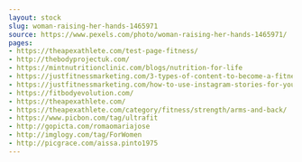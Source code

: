 ```yaml
---
layout: stock
slug: woman-raising-her-hands-1465971
source: https://www.pexels.com/photo/woman-raising-her-hands-1465971/
pages:
- https://theapexathlete.com/test-page-fitness/
- http://thebodyprojectuk.com/
- https://mintnutritionclinic.com/blogs/nutrition-for-life
- https://justfitnessmarketing.com/3-types-of-content-to-become-a-fitness-influencer/
- https://justfitnessmarketing.com/how-to-use-instagram-stories-for-your-gym-lets-grow-your-gym-on-instagram/
- https://fitbodyevolution.com/
- https://theapexathlete.com/
- https://theapexathlete.com/category/fitness/strength/arms-and-back/
- https://www.picbon.com/tag/ultrafit
- http://gopicta.com/romaomariajose
- http://imglogy.com/tag/ForWomen
- http://picgrace.com/aissa.pinto1975
---
```

